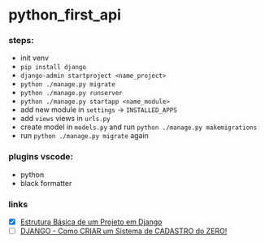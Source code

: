 # python_first_api

### steps:

- init venv
- `pip install django`
- `django-admin startproject <name_project>`
- `python ./manage.py migrate`
- `python ./manage.py runserver`
- `python ./manage.py startapp <name_module>`
- add new module in `settings` -> `INSTALLED_APPS`
- add `views` views in `urls.py`
- create model in `models.py` and run `python ./manage.py makemigrations`
- run `python ./manage.py migrate` again

### plugins vscode:

- python
- black formatter

### links

- [x] [Estrutura Básica de um Projeto em Django](https://www.youtube.com/watch?v=4u0aI-90KnU)
- [ ] [DJANGO - Como CRIAR um Sistema de CADASTRO do ZERO!](https://www.youtube.com/watch?v=-m5ywU8SW9E)
